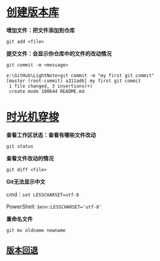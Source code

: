 # [创建版本库](https://www.liaoxuefeng.com/wiki/896043488029600/896827951938304)

**增加文件：把文件添加到仓库**

`git add <file>`

**提交文件：会显示你仓库中的文件的改动情况**

`git commit -m <message>  `



```
e:\GitHub\LightNote>git commit -m "my first git commit"
[master (root-commit) a311ad6] my first git commit
 1 file changed, 3 insertions(+)
 create mode 100644 README.md
```



# [时光机穿梭](https://www.liaoxuefeng.com/wiki/896043488029600/896954074659008)

**查看工作区状态：查看有哪些文件改动**

`git status`

**查看文件改动的情况**

`git diff <file>`

**Git无法显示中文**

cmd：`set LESSCHARSET=utf-8`

PowerShell: `$env:LESSCHARSET='utf-8'`

**重命名文件**

`git mv oldname newname`

## [版本回退](https://www.liaoxuefeng.com/wiki/896043488029600/897013573512192)